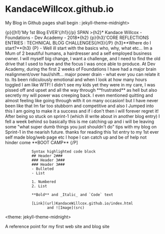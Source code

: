 # KandaceWillcox.github.io
My Blog in Github pages shall begin
<theme> : jekyll-theme-midnight> 
<HEAD>
    <meta charset="UTF-8">
        <meta name="viewport" content="width=device-width, initial-scale=1.0">
            <meta http-equiv="X-UA-Compatible" content="ie=edge">
                <title>HTML Template</title></head>
            <meta http-equiv="X-UA-Compatible" content="ie=edge">
                <title><span># **My 1st BLOG ever**</title> </SPAN>	
 </HEAD>      
   <body>
        {p}{[h1}'My 1st Blog EVER'{/h1}{/p}
            SPAN >{h2}* Kandace Willcox - Foundations - Dev Academy - 2018*{h2}</ SPAN>
                {p}{h3}'CORE REFLECTIONS ENTRIES : TECHNICAL BLOG CHALLENGES{/H3}{/P}
                   {h3}<SPAN>**Where do I start?**</SPAN >{h3}
                {P} - Well ill start with the basics who, why, what etc... Im a Mum of 2 beautiful humans, a hairdresser and a self employed business owner. I will myself big change, I want a challenge, and I need to find the old drive that I used to have and the focus I was once able to produce. At Dev Academy, during  the first 2 weeks of Foundations I have had a major brain realignment/over haul/shift... major power drain - what ever you can relate it to. Its been ridiculously emotional and when I look at how many hours toggled I am like WTF! I didn't see my kids yet they were in my care, I was pissed off and upset and all the way through **frustrated** as hell but also secretly my will power was creeping back. I even mentioned quitting and almost feeling like going through with it on many occasion! but I have never been like that Im far too stubborn and competitive and also I Jumped into this I am going to make it a success and if i don't then i will forever regret it! After being so stuck on sprint-1 (which ill write about in another blog entry) I fell a week behind so basically this is me catching up and i will be leaving some "what super dumb things you just shouldn't do" tips with my blog on Sprint-1 in the nearish future. thanks for reading this 1st entry to my 1st ever self made blog/web page etc I hope I can catch up and be of help not hinder come **BOOT CAMP**
                {/P]
   </body>

</html>

                Syntax highlighted code block
                ## Header 2###
                ### Header 3###
                ### Header 3###
                - Bulleted
                - List
                
                1. Numbered
                2. List
                
                **Bold** and _Italic_ and `Code` text
                
                [Link](url)KandaceWillcox.github.io/index.html
                       and ![Image](src)
                
                
<theme: jekyll-theme-midnight>
                
                 

A reference point for my first web site and blog site
